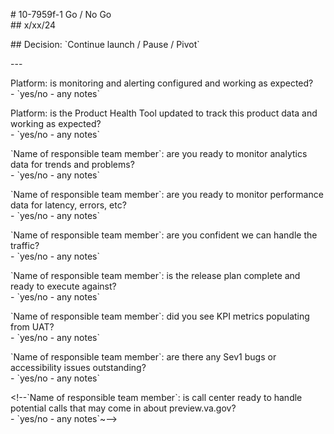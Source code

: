 \# 10-7959f-1 Go / No Go   
\## x/xx/24

\## Decision: \`Continue launch / Pause / Pivot\`

\---

Platform: is monitoring and alerting configured and working as expected?  
\- \`yes/no - any notes\`

Platform: is the Product Health Tool updated to track this product data and working as expected?  
\- \`yes/no - any notes\`

\`Name of responsible team member\`: are you ready to monitor analytics data for trends and problems?  
\- \`yes/no - any notes\`

\`Name of responsible team member\`: are you ready to monitor performance data for latency, errors, etc?  
\- \`yes/no - any notes\`

\`Name of responsible team member\`: are you confident we can handle the traffic?  
\- \`yes/no - any notes\`

\`Name of responsible team member\`: is the release plan complete and ready to execute against?  
\- \`yes/no - any notes\`

\`Name of responsible team member\`: did you see KPI metrics populating from UAT?  
\- \`yes/no - any notes\`

\`Name of responsible team member\`: are there any Sev1 bugs or accessibility issues outstanding?  
\- \`yes/no - any notes\`

\<!--\`Name of responsible team member\`: is call center ready to handle potential calls that may come in about preview.va.gov?  
\- \`yes/no - any notes\`~-->
